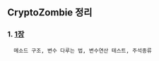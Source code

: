 ## CryptoZombie 정리


### 1. [1장](https://github.com/mnisdh/Android/tree/master/java/HelloJava)
      메소드 구조, 변수 다루는 법, 변수연산 테스트, 주석종류

